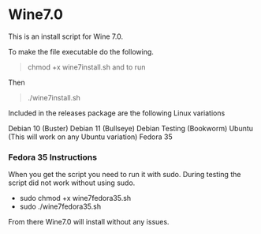 # Wine7.0
This is an install script for Wine 7.0. 

To make the file executable do the following. 
> chmod +x wine7install.sh and to run 

Then
> ./wine7install.sh


Included in the releases package are the following Linux variations

Debian 10 (Buster)
Debian 11 (Bullseye)
Debian Testing (Bookworm)
Ubuntu (This will work on any Ubuntu variation)
Fedora 35

### Fedora 35 Instructions 

When you get the script you need to run it with sudo. During testing the script did not work without using sudo.

- sudo chmod +x wine7fedora35.sh
- sudo ./wine7fedora35.sh

From there Wine7.0 will install without any issues.
